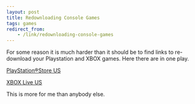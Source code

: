 ```yaml
---
layout: post
title: Redownloading Console Games
tags: games
redirect_from:
    - /link/redownloading-console-games
---
```


For some reason it is much harder than it should be to find links to re-download your Playstation and XBOX games. Here there are in one play.

[PlayStation®Store US](https://store.playstation.com/#!/en-us/download/list)

[XBOX Live US](https://live.xbox.com/en-US/download/history)

This is more for me than anybody else.